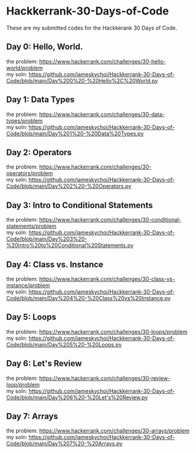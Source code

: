 # Hackkerrank-30-Days-of-Code
These are my submitted codes for the Hackkerank 30 Days of Code.

## Day 0: Hello, World.
the problem: https://www.hackerrank.com/challenges/30-hello-world/problem
<br>my soln: https://github.com/jameskychoi/Hackkerrank-30-Days-of-Code/blob/main/Day%200%20-%20Hello%2C%20World.py</br>

## Day 1: Data Types
the problem: https://www.hackerrank.com/challenges/30-data-types/problem
<br>my soln: https://github.com/jameskychoi/Hackkerrank-30-Days-of-Code/blob/main/Day%201%20-%20Data%20Types.py</br>

## Day 2: Operators
the problem: https://www.hackerrank.com/challenges/30-operators/problem
<br>my soln: https://github.com/jameskychoi/Hackkerrank-30-Days-of-Code/blob/main/Day%202%20-%20Operators.py</br>

## Day 3: Intro to Conditional Statements
the problem: https://www.hackerrank.com/challenges/30-conditional-statements/problem
<br>my soln: https://github.com/jameskychoi/Hackkerrank-30-Days-of-Code/blob/main/Day%203%20-%20Intro%20to%20Conditional%20Statements.py</br>

## Day 4: Class vs. Instance
the problem: https://www.hackerrank.com/challenges/30-class-vs-instance/problem
<br>my soln: https://github.com/jameskychoi/Hackkerrank-30-Days-of-Code/blob/main/Day%204%20-%20Class%20vs%20Instance.py</br>

## Day 5: Loops
the problem: https://www.hackerrank.com/challenges/30-loops/problem
<br>my soln: https://github.com/jameskychoi/Hackkerrank-30-Days-of-Code/blob/main/Day%205%20-%20Loops.py</br>

## Day 6: Let's Review
the problem: https://www.hackerrank.com/challenges/30-review-loop/problem 
<br>my soln: https://github.com/jameskychoi/Hackkerrank-30-Days-of-Code/blob/main/Day%206%20-%20Let's%20Review.py</br>

## Day 7: Arrays
the problem: https://www.hackerrank.com/challenges/30-arrays/problem
<br>my soln: https://github.com/jameskychoi/Hackkerrank-30-Days-of-Code/blob/main/Day%207%20-%20Arrays.py</br>
